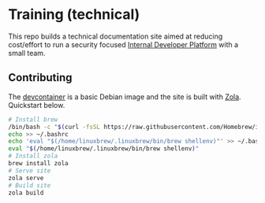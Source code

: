 # Training (technical)

This repo builds a technical documentation site aimed at reducing cost/effort to run a security focused [Internal Developer Platform](https://internaldeveloperplatform.org) with a small team.

## Contributing

The [devcontainer](.devcontainer/devcontainer.json) is a basic Debian image and the site is built with [Zola](https://www.getzola.org). Quickstart below.

```bash
# Install brew
/bin/bash -c "$(curl -fsSL https://raw.githubusercontent.com/Homebrew/install/HEAD/install.sh)"
echo >> ~/.bashrc
echo 'eval "$(/home/linuxbrew/.linuxbrew/bin/brew shellenv)"' >> ~/.bashrc
eval "$(/home/linuxbrew/.linuxbrew/bin/brew shellenv)"
# Install zola
brew install zola
# Serve site
zola serve
# Build site
zola build
```

